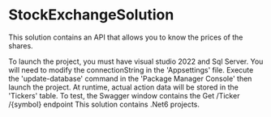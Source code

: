 # StockExchangeSolution

This solution contains an API that allows you to know the prices of the shares.

To launch the project, you must have visual studio 2022 and Sql Server. 
You will need to modify the connectionString in the 'Appsettings' file. Execute the 'update-database' command in the 'Package Manager Console' then launch the project.
At runtime, actual action data will be stored in the 'Tickers' table.
To test, the Swagger window contains the Get ​/Ticker​/{symbol} endpoint
This solution contains .Net6 projects.

